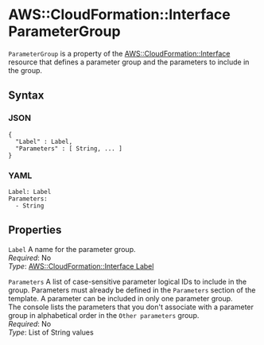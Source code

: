 # AWS::CloudFormation::Interface ParameterGroup<a name="aws-properties-cloudformation-interface-parametergroup"></a>

`ParameterGroup` is a property of the [AWS::CloudFormation::Interface](aws-resource-cloudformation-interface.md) resource that defines a parameter group and the parameters to include in the group\.

## Syntax<a name="w7135ab1c27c15c15c27c23b5"></a>

### JSON<a name="aws-properties-cloudformation-interface-parametergroup-syntax.json"></a>

```
{
  "Label" : Label,
  "Parameters" : [ String, ... ]
}
```

### YAML<a name="aws-properties-cloudformation-interface-parametergroup-syntax.yaml"></a>

```
Label: Label
Parameters:
  - String
```

## Properties<a name="w7135ab1c27c15c15c27c23b7"></a>

`Label`  <a name="cfn-cloudformation-interface-parametergroups-label"></a>
A name for the parameter group\.  
*Required*: No  
*Type*: [AWS::CloudFormation::Interface Label](aws-properties-cloudformation-interface-label.md)

`Parameters`  <a name="cfn-cloudformation-interface-parametergroups-parameters"></a>
A list of case\-sensitive parameter logical IDs to include in the group\. Parameters must already be defined in the `Parameters` section of the template\. A parameter can be included in only one parameter group\.  
The console lists the parameters that you don't associate with a parameter group in alphabetical order in the `Other parameters` group\.  
*Required*: No  
*Type*: List of String values